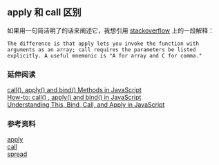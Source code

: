 
## apply 和 call 区别

如果用一句简洁明了的话来阐述它，我想引用 [stackoverflow](https://stackoverflow.com/questions/1986896/what-is-the-difference-between-call-and-apply) 上的一段解释：
```
The difference is that apply lets you invoke the function with arguments as an array; call requires the parameters be listed explicitly. A useful mnemonic is "A for array and C for comma."
```

### 延伸阅读
[call(), apply() and bind() Methods in JavaScript](https://www.codingame.com/playgrounds/9799/learn-solve-call-apply-and-bind-methods-in-javascript)      
[How-to: call() , apply() and bind() in JavaScript](https://www.codementor.io/niladrisekhardutta/how-to-call-apply-and-bind-in-javascript-8i1jca6jp)     
[Understanding This, Bind, Call, and Apply in JavaScript](https://www.taniarascia.com/this-bind-call-apply-javascript/)     


### 参考资料
[apply](https://developer.mozilla.org/en-US/docs/Web/JavaScript/Reference/Global_Objects/Function/apply)     
[call](https://developer.mozilla.org/en-US/docs/Web/JavaScript/Reference/Global_Objects/Function/call)    
[spread](https://developer.mozilla.org/en-US/docs/Web/JavaScript/Reference/Operators/Spread_syntax)        
